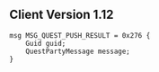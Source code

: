 ## Client Version 1.12

```rust,ignore
msg MSG_QUEST_PUSH_RESULT = 0x276 {
    Guid guid;    
    QuestPartyMessage message;    
}

```
